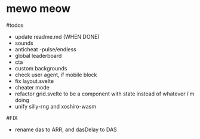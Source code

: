 # mewo meow

#todos

- update readme.md (WHEN DONE)
- sounds
- anticheat
  -pulse/endless
- global leaderboard
- cta
- custom backgrounds
- check user agent, if mobile block
- fix layout.svelte
- cheater mode
- refactor grid.svelte to be a component with state instead of whatever i'm doing 
- unify silly-rng and xoshiro-wasm


#FIX

- rename das to ARR, and dasDelay to DAS
